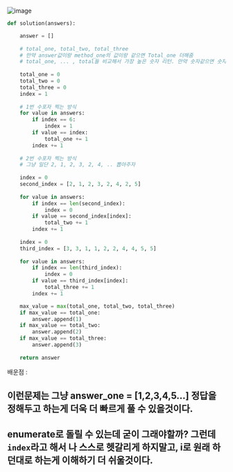 ![image](https://user-images.githubusercontent.com/84604563/152492858-b00ee9b0-d86a-4118-b2c9-1a360a8618f3.png)

```python
def solution(answers):

    answer = []
    
    # total_one, total_two, total_three
    # 만약 answer값이랑 method_one의 값이랑 같으면 Total_one 더해줌
    # total_one, ... , total들 비교해서 가장 높은 숫자 리턴. 만약 숫자같으면 숫자같게 리턴
    
    total_one = 0
    total_two = 0
    total_three = 0
    index = 1
    
    # 1번 수포자 찍는 방식
    for value in answers:
        if index == 6:
            index = 1
        if value == index:
            total_one += 1
        index += 1    
        
    # 2번 수포자 찍는 방식
    # 그냥 일단 2, 1, 2, 3, 2, 4, .. 뽑아주자
    
    index = 0
    second_index = [2, 1, 2, 3, 2, 4, 2, 5]
    
    for value in answers:
        if index == len(second_index):
            index = 0
        if value == second_index[index]:
            total_two += 1
        index += 1
        
    index = 0
    third_index = [3, 3, 1, 1, 2, 2, 4, 4, 5, 5]
    
    for value in answers:
        if index == len(third_index):
            index = 0
        if value == third_index[index]:
            total_three += 1
        index += 1

    max_value = max(total_one, total_two, total_three)
    if max_value == total_one:
        answer.append(1)
    if max_value == total_two:
        answer.append(2)
    if max_value == total_three:
        answer.append(3)
    
    return answer
```

배운점 : 

## 이런문제는 그냥 answer_one = [1,2,3,4,5...] 정답을 정해두고 하는게 더욱 더 빠르게 풀 수 있을것이다.  

## enumerate로 돌릴 수 있는데 굳이 그래야할까? 그런데 ```index```라고 해서 나 스스로 헷갈리게 하지말고, i로 원래 하던대로 하는게 이해하기 더 쉬울것이다.

